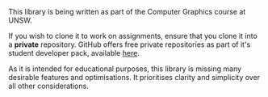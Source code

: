 This library is being written as part of the Computer Graphics course at UNSW.

If you wish to clone it to work on assignments, ensure that you clone it into a **private** repository. GitHub offers free private repositories as part of it's student developer pack, available [here](https://education.github.com/pack).

As it is intended for educational purposes, this library is missing many desirable features and optimisations. It prioritises clarity and simplicity over all other considerations.